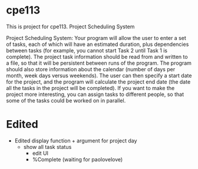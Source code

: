 cpe113
======

This is project for cpe113. Project Scheduling System

Project Scheduling System: Your program will allow the user to enter a set of tasks, each of which will have an estimated duration, plus dependencies between tasks (for example, you cannot start Task 2 until Task 1 is complete). The project task information should be read from and written to a file, so that it will be persistent between runs of the program. The program should also store information about the calendar (number of days per month, week days versus weekends). The user can then specify a start date for the project, and the program will calculate the project end date (the date all the tasks in the project will be completed). If you want to make the project more interesting, you can assign tasks to different people, so that some of the tasks could be worked on in parallel.

Edited
======

- Edited display function
		+ argument for project day
    + show all task status
		+ edit UI
		* %Complete (waiting for paolovelove)